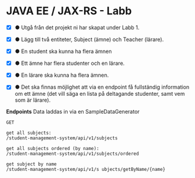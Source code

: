 # JAVA EE / JAX-RS - Labb



- [x] ● Utgå från det projekt ni har skapat under Labb 1.

- [x] ● Lägg till två entiteter, Subject (ämne) och Teacher (lärare).

- [x] ● En student ska kunna ha flera ämnen

- [x] ● Ett ämne har flera studenter och en lärare.

- [x] ● En lärare ska kunna ha flera ämnen.

- [x] ● Det ska finnas möjlighet att via en endpoint få fullständig information om ett ämne
  (det vill säga en lista på deltagande studenter, samt vem som är lärare).




**Endpoints**
Data laddas in via en SampleDataGenerator

```
GET 

get all subjects:
/student-management-system/api/v1/subjects

get all subjects ordered (by name):
/student-management-system/api/v1/subjects/ordered

get subject by name
/student-management-system/api/v1/s ubjects/getByName/{name}

```

